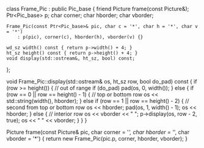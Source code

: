 class Frame_Pic : public Pic_base {
    friend Picture frame(const Picture&);
    Ptr<Pic_base> p;
    char corner;
    char hborder;
    char vborder;

    Frame_Pic(const Ptr<Pic_base>& pic, char c = '*', char h = '*', char v = '*')
        : p(pic), corner(c), hborder(h), vborder(v) {}

    wd_sz width() const { return p->width() + 4; }
    ht_sz height() const { return p->height() + 4; }
    void display(std::ostream&, ht_sz, bool) const;
};

void Frame_Pic::display(std::ostream& os, ht_sz row, bool do_pad) const {
    if (row >= height()) {
        // out of range
        if (do_pad)
            pad(os, 0, width());
    } else {
        if (row == 0 || row == height() - 1) {
            // top or bottom row
            os << std::string(width(), hborder);
        } else if (row == 1 || row == height() - 2) {
            // second from top or bottom row
            os << hborder;
            pad(os, 1, width() - 1);
            os << hborder;
        } else {
            // interior row
            os << vborder << " ";
            p->display(os, row - 2, true);
            os << " " << vborder;
        }
    }
}

Picture frame(const Picture& pic, char corner = '*', char hborder = '*', char vborder = '*') {
    return new Frame_Pic(pic.p, corner, hborder, vborder);
}
